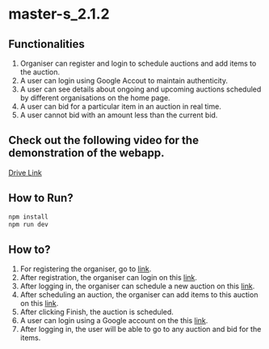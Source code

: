 # master-s_2.1.2

## Functionalities
1. Organiser can register and login to schedule auctions and add items to the auction.
2. A user can login using Google Accout to maintain authenticity.
3. A user can see details about ongoing and upcoming auctions scheduled by different organisations on the home page.
4. A user can bid for a particular item in an auction in real time.
5. A user cannot bid with an amount less than the current bid.

## Check out the following video for the demonstration of the webapp.
[Drive Link](https://drive.google.com/drive/folders/1H2XbiuCzznGCw9M5KpbRImL693Ba1t5E?usp=drive_link)

## How to Run?
```bash
npm install
npm run dev
```

## How to?
1. For registering the organiser, go to [link](http://localhost:3000/organiser-register).
2. After registration, the organiser can login on this [link](http://localhost:3000/organiser-login).
3. After logging in, the organiser can schedule a new auction on this [link](http://localhost:3000/addAuction).
4. After scheduling an auction, the organiser can add items to this auction on this [link](http://localhost:3000/additem).
5. After clicking Finish, the auction is scheduled.
6. A user can login using a Google account on the this [link](http://localhost:3000).
7. After logging in, the user will be able to go to any auction and bid for the items.
